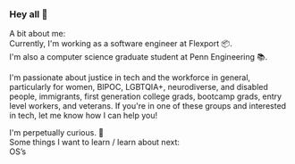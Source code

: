 ### Hey all 💯

A bit about me:  
Currently, I'm working as a software engineer at Flexport 📦.  
I'm also a computer science graduate student at Penn Engineering 📚.  

I'm passionate about justice in tech and the workforce in general, particularly for women, BIPOC, LGBTQIA+, neurodiverse, and disabled people, immigrants, first generation college grads, bootcamp grads, entry level workers, and veterans. If you're in one of these groups and interested in tech, let me know how I can help you!  

I'm perpetually curious. 💭  
Some things I want to learn / learn about next:  
OS’s
